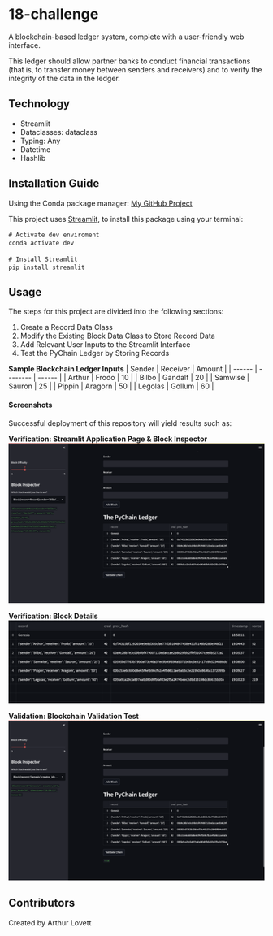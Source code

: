 # 18-challenge
 A blockchain-based ledger system, complete with a user-friendly web interface.

 This ledger should allow partner banks to conduct financial transactions (that is, to transfer money between senders and receivers) and to verify the integrity of the data in the ledger.


## Technology
* Streamlit
* Dataclasses: dataclass
* Typing: Any
* Datetime
* Hashlib


## Installation Guide
Using the Conda package manager: [My GitHub Project](https://github.com/ALovettII/18-challenge.git)

This project uses [Streamlit](https://docs.streamlit.io/en/stable/getting_started.html), to install this package using your terminal:
```shell
# Activate dev enviroment
conda activate dev

# Install Streamlit
pip install streamlit
```


## Usage
The steps for this project are divided into the following sections:
1. Create a Record Data Class
2. Modify the Existing Block Data Class to Store Record Data
3. Add Relevant User Inputs to the Streamlit Interface
4. Test the PyChain Ledger by Storing Records

**Sample Blockchain Ledger Inputs**
| Sender | Receiver | Amount |
| ------ | -------- | ------ |
| Arthur | Frodo | 10 | 
| Bilbo | Gandalf | 20 |
| Samwise | Sauron | 25 |
| Pippin | Aragorn | 50 |
| Legolas | Gollum | 60 | 

#### Screenshots
Successful deployment of this repository will yield results such as:

**Verification: Streamlit Application Page & Block Inspector**
![App Page Verification](https://github.com/ALovettII/18-challenge/blob/main/images/verify_application.png)

**Verification: Block Details**
![Block Verification](https://github.com/ALovettII/18-challenge/blob/main/images/verify_blockchain.png)

**Validation: Blockchain Validation Test**
![Blockchain Validation](https://github.com/ALovettII/18-challenge/blob/main/images/validate_blockchain.png)


## Contributors
Created by Arthur Lovett

